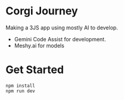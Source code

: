 # Corgi Journey

Making a 3JS app using mostly AI to develop.
* Gemini Code Assist for development.
* Meshy.ai for models

# Get Started


```
npm install
npm run dev
```